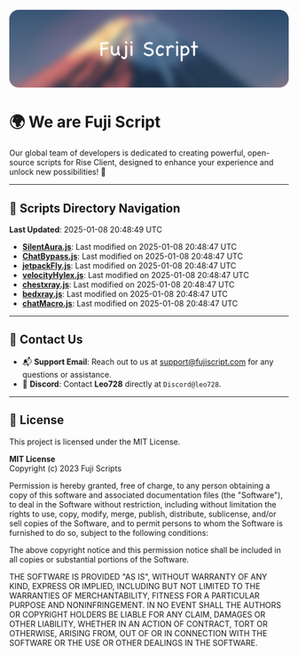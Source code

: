 ![Banner](.github/b.webp)

# 🌍 **We are Fuji Script**

Our global team of developers is dedicated to creating powerful, open-source scripts for Rise Client, designed to enhance your experience and unlock new possibilities! 🌟

---
<!-- SCRIPTS_NAVIGATION_START -->
## 📂 **Scripts Directory Navigation**

**Last Updated**: 2025-01-08 20:48:49 UTC

- **[SilentAura.js](scripts/SilentAura.js)**: Last modified on 2025-01-08 20:48:47 UTC
- **[ChatBypass.js](scripts/ChatBypass.js)**: Last modified on 2025-01-08 20:48:47 UTC
- **[jetpackFly.js](scripts/jetpackFly.js)**: Last modified on 2025-01-08 20:48:47 UTC
- **[velocityHylex.js](scripts/velocityHylex.js)**: Last modified on 2025-01-08 20:48:47 UTC
- **[chestxray.js](scripts/chestxray.js)**: Last modified on 2025-01-08 20:48:47 UTC
- **[bedxray.js](scripts/bedxray.js)**: Last modified on 2025-01-08 20:48:47 UTC
- **[chatMacro.js](scripts/chatMacro.js)**: Last modified on 2025-01-08 20:48:47 UTC

<!-- SCRIPTS_NAVIGATION_END -->

---

## 💬 **Contact Us**  
- 📬 **Support Email**: Reach out to us at [support@fujiscript.com](mailto:support@fujiscript.com) for any questions or assistance.  
- 💬 **Discord**: Contact **Leo728** directly at `Discord@leo728`.

---

## 📜 **License**

This project is licensed under the MIT License.  

**MIT License**  
Copyright (c) 2023 Fuji Scripts  

Permission is hereby granted, free of charge, to any person obtaining a copy of this software and associated documentation files (the "Software"), to deal in the Software without restriction, including without limitation the rights to use, copy, modify, merge, publish, distribute, sublicense, and/or sell copies of the Software, and to permit persons to whom the Software is furnished to do so, subject to the following conditions:  

The above copyright notice and this permission notice shall be included in all copies or substantial portions of the Software.  

THE SOFTWARE IS PROVIDED "AS IS", WITHOUT WARRANTY OF ANY KIND, EXPRESS OR IMPLIED, INCLUDING BUT NOT LIMITED TO THE WARRANTIES OF MERCHANTABILITY, FITNESS FOR A PARTICULAR PURPOSE AND NONINFRINGEMENT. IN NO EVENT SHALL THE AUTHORS OR COPYRIGHT HOLDERS BE LIABLE FOR ANY CLAIM, DAMAGES OR OTHER LIABILITY, WHETHER IN AN ACTION OF CONTRACT, TORT OR OTHERWISE, ARISING FROM, OUT OF OR IN CONNECTION WITH THE SOFTWARE OR THE USE OR OTHER DEALINGS IN THE SOFTWARE.  
